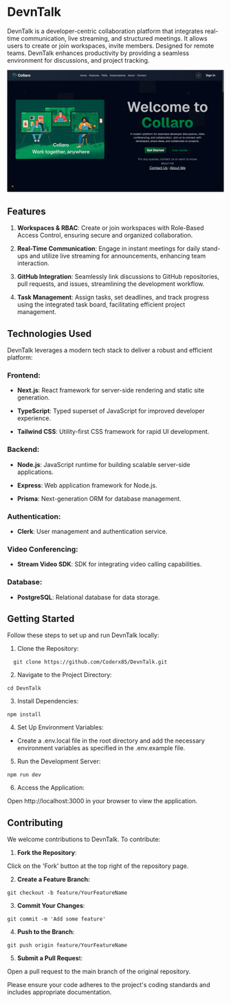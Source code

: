 # DevnTalk

DevnTalk is a developer-centric collaboration platform that integrates real-time communication, live streaming, and structured meetings. 
It allows users to create or join workspaces, invite members. Designed for remote teams. DevnTalk enhances productivity by providing a seamless environment for discussions, and project tracking.

![Home-Page](/public/images/home.png)

## Features

1. **Workspaces & RBAC**: Create or join workspaces with Role-Based Access Control, ensuring secure and organized collaboration.

2. **Real-Time Communication**: Engage in instant meetings for daily stand-ups and utilize live streaming for announcements, enhancing team interaction.

3. **GitHub Integration**: Seamlessly link discussions to GitHub repositories, pull requests, and issues, streamlining the development workflow.

4. **Task Management**: Assign tasks, set deadlines, and track progress using the integrated task board, facilitating efficient project management.


## Technologies Used

DevnTalk leverages a modern tech stack to deliver a robust and efficient platform:

### Frontend:

- **Next.js**: React framework for server-side rendering and static site generation.

- **TypeScript**: Typed superset of JavaScript for improved developer experience.

- **Tailwind CSS**: Utility-first CSS framework for rapid UI development.

### Backend:
 
- **Node.js**: JavaScript runtime for building scalable server-side applications.

- **Express**: Web application framework for Node.js.

- **Prisma**: Next-generation ORM for database management.


### Authentication:

- **Clerk**: User management and authentication service.


### Video Conferencing:

- **Stream Video SDK**: SDK for integrating video calling capabilities.


### Database:

- **PostgreSQL**: Relational database for data storage.


## Getting Started

Follow these steps to set up and run DevnTalk locally:

1. Clone the Repository:
```git
  git clone https://github.com/Coderx85/DevnTalk.git
```

2. Navigate to the Project Directory:

```git
cd DevnTalk
```

3. Install Dependencies:
```git
npm install
```

4. Set Up Environment Variables: 
- Create a .env.local file in the root directory and add the necessary environment variables as specified in the .env.example file.


5. Run the Development Server:
```git
npm run dev
```

6. Access the Application: 

Open http://localhost:3000 in your browser to view the application.

## Contributing

We welcome contributions to DevnTalk. To contribute:

1. **Fork the Repository**: 

Click on the 'Fork' button at the top right of the repository page.

2. **Create a Feature Branch:**
```git
git checkout -b feature/YourFeatureName
```

3. **Commit Your Changes**:
```git
git commit -m 'Add some feature'
```

4. **Push to the Branch**:
```git
git push origin feature/YourFeatureName
```

5. **Submit a Pull Reques**t: 

Open a pull request to the main branch of the original repository.

Please ensure your code adheres to the project's coding standards and includes appropriate documentation.